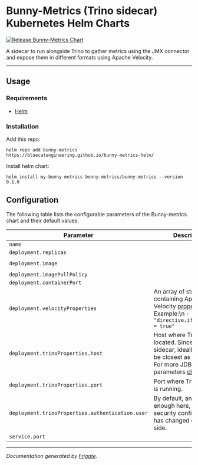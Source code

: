 
Bunny-Metrics (Trino sidecar) Kubernetes Helm Charts
===========
[![Release Bunny-Metrics Chart](https://github.com/bluecatengineering/bunny-metrics-helm/actions/workflows/release.yaml/badge.svg?branch=main)](https://github.com/bluecatengineering/bunny-metrics-helm/actions/workflows/release.yaml)

A sidecar to run alongside Trino to gather metrics using the JMX connector and expose them in different formats using Apache Velocity.

---

## Usage

### Requirements
* [Helm](https://helm.sh)

### Installation
Add this repo:

```shell
helm repo add bunny-metrics https://bluecatengineering.github.io/bunny-metrics-helm/
```

Install helm chart:

```shell
helm install my-bunny-metrics bunny-metrics/bunny-metrics --version 0.1.0
```


## Configuration

The following table lists the configurable parameters of the Bunny-metrics chart and their default values.

| Parameter                | Description             | Default        |
| ------------------------ | ----------------------- | -------------- |
| `name` |  | `"bunny-metrics"` |
| `deployment.replicas` |  | `1` |
| `deployment.image` |  | `"ghcr.io/bluecatengineering/bunny-metrics:main"` |
| `deployment.imagePullPolicy` |  | `"Always"` |
| `deployment.containerPort` |  | `8090` |
| `deployment.velocityProperties` | An array of strings containing Apache Velocity [properties](https://velocity.apache.org/engine/2.0/configuration.html). Example:\n `- "directive.if.emptycheck = true"` | `[]` |
| `deployment.trinoProperties.host` | Host where Trino is located. Since is a sidecar, ideally it should be closest as possible. For more JDBC parameters [click here](https://trino.io/docs/current/installation/jdbc.html#parameter-reference). | `"localhost"` |
| `deployment.trinoProperties.port` | Port where Trino service is running. | `8080` |
| `deployment.trinoProperties.authentication.user` | By default, any value is enough here, unless security configuration has changed on Trino side. | `"user"` |
| `service.port` |  | `8090` |



---
_Documentation generated by [Frigate](https://frigate.readthedocs.io)._

